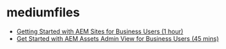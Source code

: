 # mediumfiles

- [Getting Started with AEM Sites for Business Users (1 hour)](https://experienceleague.adobe.com/docs/courses/using/experiencemanager-u-1-2020-1-sites.html?lang=en)
- [Get Started with AEM Assets Admin View for Business Users (45 mins)](https://experienceleague.adobe.com/en/playlists/experience-manager-assets-get-started-business-users)
